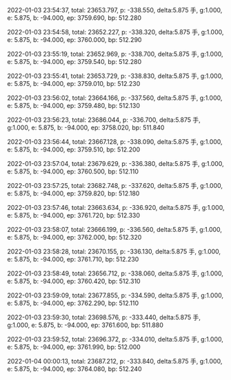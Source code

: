2022-01-03 23:54:37, total: 23653.797, p: -338.550, delta:5.875 手, g:1.000, e: 5.875, b: -94.000, ep: 3759.690, bp: 512.280

2022-01-03 23:54:58, total: 23652.227, p: -338.320, delta:5.875 手, g:1.000, e: 5.875, b: -94.000, ep: 3760.000, bp: 512.290

2022-01-03 23:55:19, total: 23652.969, p: -338.700, delta:5.875 手, g:1.000, e: 5.875, b: -94.000, ep: 3759.540, bp: 512.280

2022-01-03 23:55:41, total: 23653.729, p: -338.830, delta:5.875 手, g:1.000, e: 5.875, b: -94.000, ep: 3759.010, bp: 512.230

2022-01-03 23:56:02, total: 23664.166, p: -337.560, delta:5.875 手, g:1.000, e: 5.875, b: -94.000, ep: 3759.480, bp: 512.130

2022-01-03 23:56:23, total: 23686.044, p: -336.700, delta:5.875 手, g:1.000, e: 5.875, b: -94.000, ep: 3758.020, bp: 511.840

2022-01-03 23:56:44, total: 23667.128, p: -338.090, delta:5.875 手, g:1.000, e: 5.875, b: -94.000, ep: 3759.510, bp: 512.200

2022-01-03 23:57:04, total: 23679.629, p: -336.380, delta:5.875 手, g:1.000, e: 5.875, b: -94.000, ep: 3760.500, bp: 512.110

2022-01-03 23:57:25, total: 23682.748, p: -337.620, delta:5.875 手, g:1.000, e: 5.875, b: -94.000, ep: 3759.820, bp: 512.180

2022-01-03 23:57:46, total: 23663.634, p: -336.920, delta:5.875 手, g:1.000, e: 5.875, b: -94.000, ep: 3761.720, bp: 512.330

2022-01-03 23:58:07, total: 23666.199, p: -336.560, delta:5.875 手, g:1.000, e: 5.875, b: -94.000, ep: 3762.000, bp: 512.320

2022-01-03 23:58:28, total: 23670.155, p: -336.130, delta:5.875 手, g:1.000, e: 5.875, b: -94.000, ep: 3761.710, bp: 512.230

2022-01-03 23:58:49, total: 23656.712, p: -338.060, delta:5.875 手, g:1.000, e: 5.875, b: -94.000, ep: 3760.420, bp: 512.310

2022-01-03 23:59:09, total: 23677.855, p: -334.590, delta:5.875 手, g:1.000, e: 5.875, b: -94.000, ep: 3762.290, bp: 512.110

2022-01-03 23:59:30, total: 23698.576, p: -333.440, delta:5.875 手, g:1.000, e: 5.875, b: -94.000, ep: 3761.600, bp: 511.880

2022-01-03 23:59:52, total: 23696.372, p: -334.010, delta:5.875 手, g:1.000, e: 5.875, b: -94.000, ep: 3761.990, bp: 512.000

2022-01-04 00:00:13, total: 23687.212, p: -333.840, delta:5.875 手, g:1.000, e: 5.875, b: -94.000, ep: 3764.080, bp: 512.240
